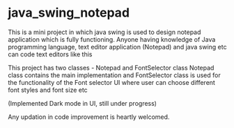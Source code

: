 # java_swing_notepad
This is a mini project in which java swing is used to design notepad application which is fully functioning.
Anyone having knowledge of Java programming language, text editor application (Notepad) and java swing etc can code text editors like this

This project has two classes - Notepad and FontSelector class
Notepad class contains the main implementation and FontSelector class is used for the functionality of the Font selector UI where user can choose different font styles and font size etc

(Implemented Dark mode in UI, still under progress)

Any updation in code improvement is heartly welcomed.
